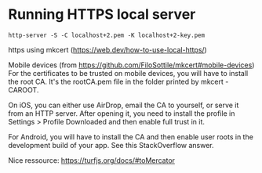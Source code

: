 
# Running HTTPS local server
`http-server -S -C localhost+2.pem -K localhost+2-key.pem`

https using mkcert (https://web.dev/how-to-use-local-https/)

Mobile devices (from https://github.com/FiloSottile/mkcert#mobile-devices)
For the certificates to be trusted on mobile devices, you will have to install the root CA. It's the rootCA.pem file in the folder printed by mkcert -CAROOT.

On iOS, you can either use AirDrop, email the CA to yourself, or serve it from an HTTP server. After opening it, you need to install the profile in Settings > Profile Downloaded and then enable full trust in it.

For Android, you will have to install the CA and then enable user roots in the development build of your app. See this StackOverflow answer.

Nice ressource:
https://turfjs.org/docs/#toMercator 
